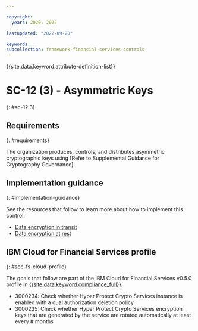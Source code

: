```yaml
---

copyright:
  years: 2020, 2022

lastupdated: "2022-09-20"

keywords: 
subcollection: framework-financial-services-controls
---
```


{{site.data.keyword.attribute-definition-list}}

# SC-12 (3) - Asymmetric Keys
{: #sc-12.3}

## Requirements
{: #requirements}

The organization produces, controls, and distributes asymmetric cryptographic keys using [Refer to Supplemental Guidance for Cryptography Governance].

## Implementation guidance
{: #implementation-guidance}

See the resources that follow to learn more about how to implement this control.

- [Data encryption in transit](/docs/framework-financial-services?topic=framework-financial-services-shared-encryption-in-transit)
- [Data encryption at rest](/docs/framework-financial-services?topic=framework-financial-services-shared-encryption-at-rest)

## IBM Cloud for Financial Services profile
{: #scc-fs-cloud-profile}

The goals that follow are part of the IBM Cloud for Financial Services v0.5.0 profile in [{{site.data.keyword.compliance_full}}](/docs/security-compliance?topic=security-compliance-getting-started).

- 3000234: Check whether Hyper Protect Crypto Services instance is enabled with a dual authorization deletion policy
- 3000235: Check whether Hyper Protect Crypto Services encryption keys that are generated by the service are rotated automatically at least every # months

